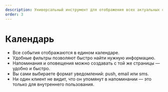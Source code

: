 ```yaml
---
description: Универсальный инструмент для отображения всех актуальных событий в школе.
order: 3
---
```


# Календарь

* Все события отображаются в едином календаре.
* Удобные фильтры позволяют быстро найти нужную информацию.
* Напоминания и оповещения можно создавать с той же страницы — удобно и быстро.
* Вы сами выбираете формат уведомлений: push, email или sms.
* Ни один клиент не видит, что он упомянут в напоминании — это только для внутреннего пользования.